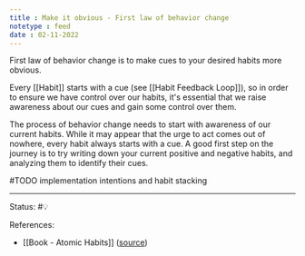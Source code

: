 ```yaml
---
title : Make it obvious - First law of behavior change
notetype : feed
date : 02-11-2022
---
```


First law of behavior change is to make cues to your desired habits more obvious.

Every [[Habit]] starts with a cue (see [[Habit Feedback Loop]]), so in order to ensure we have control over our habits, it's essential that we raise awareness about our cues and gain some control over them.

The process of behavior change needs to start with awareness of our current habits. While it may appear that the urge to act comes out of nowhere, every habit always starts with a cue. A good first step on the journey is to try writing down your current positive and negative habits, and analyzing them to identify their cues.




#TODO implementation intentions and habit stacking

-----

Status: #💡 

References:
- [[Book - Atomic Habits]] ([source](https://www.amazon.com/gp/product/0735211299/ref=as_li_qf_asin_il_tl))